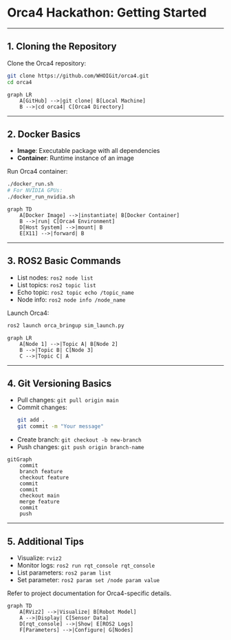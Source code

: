 # Orca4 Hackathon: Getting Started

---

## 1. Cloning the Repository

Clone the Orca4 repository:

```bash
git clone https://github.com/WHOIGit/orca4.git
cd orca4
```

```mermaid
graph LR
    A[GitHub] -->|git clone| B[Local Machine]
    B -->|cd orca4| C[Orca4 Directory]
```

---

## 2. Docker Basics

- **Image**: Executable package with all dependencies
- **Container**: Runtime instance of an image

Run Orca4 container:
```bash
./docker_run.sh
# For NVIDIA GPUs:
./docker_run_nvidia.sh
```

```mermaid
graph TD
    A[Docker Image] -->|instantiate| B[Docker Container]
    B -->|run| C[Orca4 Environment]
    D[Host System] -->|mount| B
    E[X11] -->|forward| B
```

---

## 3. ROS2 Basic Commands

- List nodes: `ros2 node list`
- List topics: `ros2 topic list`
- Echo topic: `ros2 topic echo /topic_name`
- Node info: `ros2 node info /node_name`

Launch Orca4:
```bash
ros2 launch orca_bringup sim_launch.py
```

```mermaid
graph LR
    A[Node 1] -->|Topic A| B[Node 2]
    B -->|Topic B| C[Node 3]
    C -->|Topic C| A
```

---

## 4. Git Versioning Basics

- Pull changes: `git pull origin main`
- Commit changes:
  ```bash
  git add .
  git commit -m "Your message"
  ```
- Create branch: `git checkout -b new-branch`
- Push changes: `git push origin branch-name`

```mermaid
gitGraph
    commit
    branch feature
    checkout feature
    commit
    commit
    checkout main
    merge feature
    commit
    push
```

---

## 5. Additional Tips

- Visualize: `rviz2`
- Monitor logs: `ros2 run rqt_console rqt_console`
- List parameters: `ros2 param list`
- Set parameter: `ros2 param set /node param value`

Refer to project documentation for Orca4-specific details.

```mermaid
graph TD
    A[RViz2] -->|Visualize| B[Robot Model]
    A -->|Display| C[Sensor Data]
    D[rqt_console] -->|Show| E[ROS2 Logs]
    F[Parameters] -->|Configure| G[Nodes]
```
